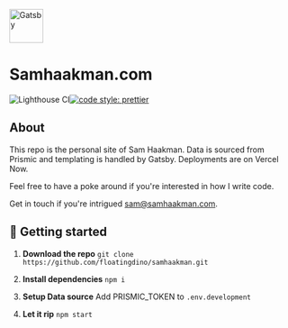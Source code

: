 <p>
  <a href="https://www.gatsbyjs.org">
    <img alt="Gatsby" src="https://www.gatsbyjs.org/monogram.svg" width="60" />
  </a>
</p>
<h1>
  Samhaakman.com
</h1>

![Lighthouse CI](https://github.com/floatingdino/samhaakman/workflows/Lighthouse/badge.svg)[![code style: prettier](https://img.shields.io/badge/code_style-prettier-ff69b4.svg)](https://github.com/prettier/prettier)

## About

This repo is the personal site of Sam Haakman. Data is sourced from Prismic and templating is handled by Gatsby. Deployments are on Vercel Now.

Feel free to have a poke around if you're interested in how I write code.

Get in touch if you're intrigued [sam@samhaakman.com](mailto:sam@samhaakman.com).

## 🚀 Getting started

1. **Download the repo**
   `git clone https://github.com/floatingdino/samhaakman.git`

2. **Install dependencies**
   `npm i`

3. **Setup Data source**
   Add PRISMIC_TOKEN to `.env.development`

4. **Let it rip**
   `npm start`
